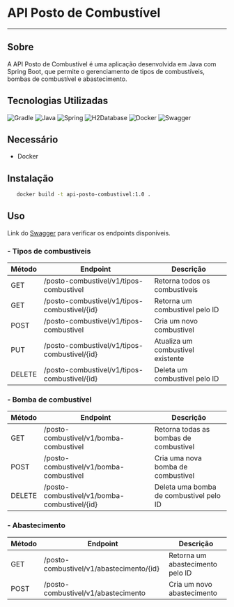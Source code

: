 # API Posto de Combustível

---

## Sobre

A API Posto de Combustível é uma aplicação desenvolvida em Java com Spring Boot, que permite o gerenciamento de tipos de
combustíveis, bombas de combustível e abastecimento.

## Tecnologias Utilizadas
![Gradle](https://img.shields.io/badge/gradle-%2302303A.svg?style=for-the-badge&logo=gradle&logoColor=white)
![Java](https://img.shields.io/badge/java-%23ED8B00.svg?style=for-the-badge&logo=openjdk&logoColor=white)
![Spring](https://img.shields.io/badge/spring-%236DB33F.svg?style=for-the-badge&logo=spring&logoColor=white)
![H2Database](https://img.shields.io/badge/h2database-%23%2309476B.svg?style=for-the-badge&logo=h2database&logoColor=white)
![Docker](https://img.shields.io/badge/docker-%232496ED.svg?style=for-the-badge&logo=docker&logoColor=white)
![Swagger](https://img.shields.io/badge/swagger-%2385EA2D.svg?style=for-the-badge&logo=swagger&logoColor=white)

## Necessário
- Docker

## Instalação
```bash 
   docker build -t api-posto-combustivel:1.0 .
```

## Uso
Link do [Swagger](http://localhost:8080/posto-combustivel/swagger-ui/index.html) para verificar os endpoints disponíveis.

### - Tipos de combustiveis
| Método | Endpoint                                     | Descrição                     |
|--------|----------------------------------------------|-------------------------------|
| GET    | /posto-combustivel/v1/tipos-combustivel      | Retorna todos os combustiveis |
| GET    | /posto-combustivel/v1/tipos-combustivel/{id} | Retorna um combustivel pelo ID |
| POST   | /posto-combustivel/v1/tipos-combustivel      | Cria um novo combustivel      |
| PUT    | /posto-combustivel/v1/tipos-combustivel/{id} | Atualiza um combustivel existente |
| DELETE | /posto-combustivel/v1/tipos-combustivel/{id} | Deleta um combustivel pelo ID |

### - Bomba de combustível

| Método | Endpoint | Descrição                              |
|--------|----------|----------------------------------------|
| GET    | /posto-combustivel/v1/bomba-combustivel      | Retorna todas as bombas de combustivel |
| POST   | /posto-combustivel/v1/bomba-combustivel      | Cria uma nova bomba de combustivel     |
| DELETE | /posto-combustivel/v1/bomba-combustivel/{id} | Deleta uma bomba de combustivel pelo ID |

### - Abastecimento

| Método | Endpoint                                  | Descrição                        |
|--------|-------------------------------------------|----------------------------------|
| GET    | /posto-combustivel/v1/abastecimento/{id}  | Retorna um abastecimento pelo ID |
| POST   | /posto-combustivel/v1/abastecimento       | Cria um novo abastecimento       |




